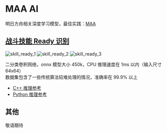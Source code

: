 # MAA AI

明日方舟相关深度学习模型，最佳实践：[MAA](https://github.com/MaaAssistantArknights/MaaAssistantArknights)

## [战斗技能 Ready 识别](combat/skill_ready)

![skill_ready_1](https://user-images.githubusercontent.com/18511905/223741336-47fce2de-1d09-4b9c-a09e-16c805686d63.png)
![skill_ready_2](https://user-images.githubusercontent.com/18511905/223743166-cc6143c4-3c02-4495-b0da-6f1dcd724393.png)
![skill_ready_3](https://user-images.githubusercontent.com/18511905/223743312-2cb43115-d3a3-4e69-97c9-74e75ef0baab.png)

二分类卷积网络，onnx 模型大小 450k，CPU 推理速度在 1ms 以内（输入尺寸 64x64）  
数据集包含了一些传统算法较难处理的情况，准确率在 99.9% 以上

- [C++ 推理参考](https://github.com/MaaAssistantArknights/MaaAssistantArknights/blob/dev/src/MaaCore/Vision/Miscellaneous/BattleSkillReadyImageAnalyzer.cpp)
- [Python 推理参考](https://github.com/MaaAssistantArknights/MaaAI/blob/main/combat/skill_ready/inference.py)

## 其他

敬请期待
